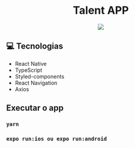 <h1 align="center"> Talent APP </h1>

<p align="center">
<img src="https://github.com/luccahora/talentapp/assets/39227316/9c9124fd-acef-4ddb-8323-28da4930bc85">
</p>

:computer: Tecnologias
------------

- React Native
- TypeScript
- Styled-components
- React Navigation
- Axios

## Executar o app

### `yarn`
### `expo run:ios ou expo run:android`
